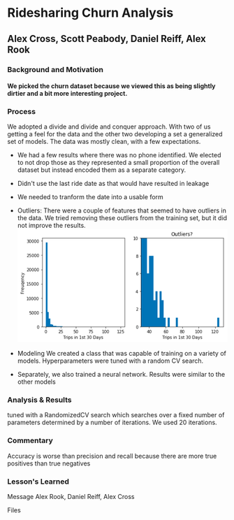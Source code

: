 # Ridesharing Churn Analysis
## Alex Cross, Scott Peabody, Daniel Reiff, Alex Rook
### Background and Motivation
#### We picked the churn dataset because we viewed this as being slightly dirtier and a bit more interesting project.
### Process
We adopted a divide and divide and conquer approach. With two of us getting a feel for the data and the other two developing a set a generalized set of models.
The data was mostly clean, with a few expectations.
- We had a few results where there was no phone identified. We elected to not drop those as they represented a small proportion of the overall dataset but instead encoded them as a separate category.
- Didn't use the last ride date as that would have resulted in leakage
- We needed to tranform the date into a usable form
- Outliers: There were a couple of features that seemed to have outliers in the data. We tried removing these outliers from the training set, but it did not improve the results.
![outliers](images/Outliers_Freq.png)

- Modeling We created a class that was capable of training on a variety of models. Hyperparameters were tuned with a random CV search.
- Separately, we also trained a neural network. Results were similar to the other models
### Analysis & Results
tuned with a RandomizedCV search which searches over a fixed number of parameters determined by a number of iterations. We used 20 iterations.
### Commentary
Accuracy is worse than precision and recall because there are more true positives than true negatives
### Lesson's Learned





Message Alex Rook, Daniel Reiff, Alex Cross



Files

